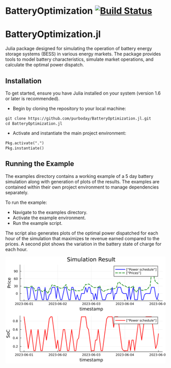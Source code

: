 # BatteryOptimization [![Build Status](https://github.com/purboday/BatteryOptimization.jl/actions/workflows/CI.yml/badge.svg?branch=master)](https://github.com/purboday/BatteryOptimization.jl/actions/workflows/CI.yml?query=branch%3Amaster)

# BatteryOptimization.jl

Julia package designed for simulating the operation of battery energy storage systems (BESS) in various energy markets. The package provides tools to model battery characteristics, simulate market operations, and calculate the optimal power dispatch.

## Installation
To get started, ensure you have Julia installed on your system (version 1.6 or later is recommended).

- Begin by cloning the repository to your local machine:
```
git clone https://github.com/purboday/BatteryOptimization.jl.git
cd BatteryOptimization.jl
```

- Activate and instantiate the main project environment:
```
Pkg.activate(".")
Pkg.instantiate()
```

## Running the Example
The examples directory contains a working example of a 5 day battery simulation along with generation of plots of the results. The examples are contained within their own project environment to manage dependencies separately.

To run the example:
- Navigate to the examples directory.
- Activate the example environment.
- Run the example script.

The script also generates plots of the optimal power dispatched for each hour of the simulation that maximizes te revenue earned compared to the prices. A second plot shows the variation in the battery state of charge for each hour.

![Simulation Results](examples/simulation_plot.svg)